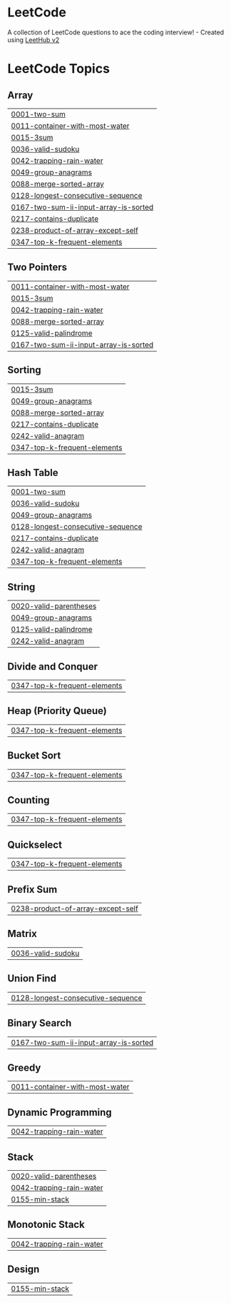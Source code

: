 # LeetCode
A collection of LeetCode questions to ace the coding interview! - Created using [LeetHub v2](https://github.com/arunbhardwaj/LeetHub-2.0)

<!---LeetCode Topics Start-->
# LeetCode Topics
## Array
|  |
| ------- |
| [0001-two-sum](https://github.com/Ajowyang/LeetCode/tree/master/0001-two-sum) |
| [0011-container-with-most-water](https://github.com/Ajowyang/LeetCode/tree/master/0011-container-with-most-water) |
| [0015-3sum](https://github.com/Ajowyang/LeetCode/tree/master/0015-3sum) |
| [0036-valid-sudoku](https://github.com/Ajowyang/LeetCode/tree/master/0036-valid-sudoku) |
| [0042-trapping-rain-water](https://github.com/Ajowyang/LeetCode/tree/master/0042-trapping-rain-water) |
| [0049-group-anagrams](https://github.com/Ajowyang/LeetCode/tree/master/0049-group-anagrams) |
| [0088-merge-sorted-array](https://github.com/Ajowyang/LeetCode/tree/master/0088-merge-sorted-array) |
| [0128-longest-consecutive-sequence](https://github.com/Ajowyang/LeetCode/tree/master/0128-longest-consecutive-sequence) |
| [0167-two-sum-ii-input-array-is-sorted](https://github.com/Ajowyang/LeetCode/tree/master/0167-two-sum-ii-input-array-is-sorted) |
| [0217-contains-duplicate](https://github.com/Ajowyang/LeetCode/tree/master/0217-contains-duplicate) |
| [0238-product-of-array-except-self](https://github.com/Ajowyang/LeetCode/tree/master/0238-product-of-array-except-self) |
| [0347-top-k-frequent-elements](https://github.com/Ajowyang/LeetCode/tree/master/0347-top-k-frequent-elements) |
## Two Pointers
|  |
| ------- |
| [0011-container-with-most-water](https://github.com/Ajowyang/LeetCode/tree/master/0011-container-with-most-water) |
| [0015-3sum](https://github.com/Ajowyang/LeetCode/tree/master/0015-3sum) |
| [0042-trapping-rain-water](https://github.com/Ajowyang/LeetCode/tree/master/0042-trapping-rain-water) |
| [0088-merge-sorted-array](https://github.com/Ajowyang/LeetCode/tree/master/0088-merge-sorted-array) |
| [0125-valid-palindrome](https://github.com/Ajowyang/LeetCode/tree/master/0125-valid-palindrome) |
| [0167-two-sum-ii-input-array-is-sorted](https://github.com/Ajowyang/LeetCode/tree/master/0167-two-sum-ii-input-array-is-sorted) |
## Sorting
|  |
| ------- |
| [0015-3sum](https://github.com/Ajowyang/LeetCode/tree/master/0015-3sum) |
| [0049-group-anagrams](https://github.com/Ajowyang/LeetCode/tree/master/0049-group-anagrams) |
| [0088-merge-sorted-array](https://github.com/Ajowyang/LeetCode/tree/master/0088-merge-sorted-array) |
| [0217-contains-duplicate](https://github.com/Ajowyang/LeetCode/tree/master/0217-contains-duplicate) |
| [0242-valid-anagram](https://github.com/Ajowyang/LeetCode/tree/master/0242-valid-anagram) |
| [0347-top-k-frequent-elements](https://github.com/Ajowyang/LeetCode/tree/master/0347-top-k-frequent-elements) |
## Hash Table
|  |
| ------- |
| [0001-two-sum](https://github.com/Ajowyang/LeetCode/tree/master/0001-two-sum) |
| [0036-valid-sudoku](https://github.com/Ajowyang/LeetCode/tree/master/0036-valid-sudoku) |
| [0049-group-anagrams](https://github.com/Ajowyang/LeetCode/tree/master/0049-group-anagrams) |
| [0128-longest-consecutive-sequence](https://github.com/Ajowyang/LeetCode/tree/master/0128-longest-consecutive-sequence) |
| [0217-contains-duplicate](https://github.com/Ajowyang/LeetCode/tree/master/0217-contains-duplicate) |
| [0242-valid-anagram](https://github.com/Ajowyang/LeetCode/tree/master/0242-valid-anagram) |
| [0347-top-k-frequent-elements](https://github.com/Ajowyang/LeetCode/tree/master/0347-top-k-frequent-elements) |
## String
|  |
| ------- |
| [0020-valid-parentheses](https://github.com/Ajowyang/LeetCode/tree/master/0020-valid-parentheses) |
| [0049-group-anagrams](https://github.com/Ajowyang/LeetCode/tree/master/0049-group-anagrams) |
| [0125-valid-palindrome](https://github.com/Ajowyang/LeetCode/tree/master/0125-valid-palindrome) |
| [0242-valid-anagram](https://github.com/Ajowyang/LeetCode/tree/master/0242-valid-anagram) |
## Divide and Conquer
|  |
| ------- |
| [0347-top-k-frequent-elements](https://github.com/Ajowyang/LeetCode/tree/master/0347-top-k-frequent-elements) |
## Heap (Priority Queue)
|  |
| ------- |
| [0347-top-k-frequent-elements](https://github.com/Ajowyang/LeetCode/tree/master/0347-top-k-frequent-elements) |
## Bucket Sort
|  |
| ------- |
| [0347-top-k-frequent-elements](https://github.com/Ajowyang/LeetCode/tree/master/0347-top-k-frequent-elements) |
## Counting
|  |
| ------- |
| [0347-top-k-frequent-elements](https://github.com/Ajowyang/LeetCode/tree/master/0347-top-k-frequent-elements) |
## Quickselect
|  |
| ------- |
| [0347-top-k-frequent-elements](https://github.com/Ajowyang/LeetCode/tree/master/0347-top-k-frequent-elements) |
## Prefix Sum
|  |
| ------- |
| [0238-product-of-array-except-self](https://github.com/Ajowyang/LeetCode/tree/master/0238-product-of-array-except-self) |
## Matrix
|  |
| ------- |
| [0036-valid-sudoku](https://github.com/Ajowyang/LeetCode/tree/master/0036-valid-sudoku) |
## Union Find
|  |
| ------- |
| [0128-longest-consecutive-sequence](https://github.com/Ajowyang/LeetCode/tree/master/0128-longest-consecutive-sequence) |
## Binary Search
|  |
| ------- |
| [0167-two-sum-ii-input-array-is-sorted](https://github.com/Ajowyang/LeetCode/tree/master/0167-two-sum-ii-input-array-is-sorted) |
## Greedy
|  |
| ------- |
| [0011-container-with-most-water](https://github.com/Ajowyang/LeetCode/tree/master/0011-container-with-most-water) |
## Dynamic Programming
|  |
| ------- |
| [0042-trapping-rain-water](https://github.com/Ajowyang/LeetCode/tree/master/0042-trapping-rain-water) |
## Stack
|  |
| ------- |
| [0020-valid-parentheses](https://github.com/Ajowyang/LeetCode/tree/master/0020-valid-parentheses) |
| [0042-trapping-rain-water](https://github.com/Ajowyang/LeetCode/tree/master/0042-trapping-rain-water) |
| [0155-min-stack](https://github.com/Ajowyang/LeetCode/tree/master/0155-min-stack) |
## Monotonic Stack
|  |
| ------- |
| [0042-trapping-rain-water](https://github.com/Ajowyang/LeetCode/tree/master/0042-trapping-rain-water) |
## Design
|  |
| ------- |
| [0155-min-stack](https://github.com/Ajowyang/LeetCode/tree/master/0155-min-stack) |
<!---LeetCode Topics End-->